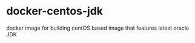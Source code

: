 # docker-centos-jdk
docker image for building centOS based image that features latest oracle JDK




